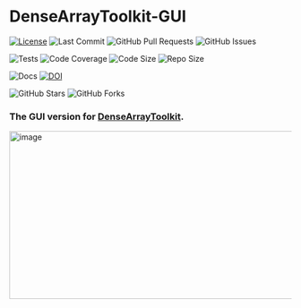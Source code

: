 # DenseArrayToolkit-GUI
[![License](https://img.shields.io/badge/License-GPL--3.0-blue)](https://www.gnu.org/licenses/gpl-3.0.en.html#license-text)
![Last Commit](https://img.shields.io/github/last-commit/seismic-chen/DenseArrayToolkit-GUI)
![GitHub Pull Requests](https://img.shields.io/github/issues-pr/seismic-chen/DenseArrayToolkit-GUI)
![GitHub Issues](https://img.shields.io/github/issues/seismic-chen/DenseArrayToolkit-GUI)

![Tests](https://img.shields.io/badge/Tests-passing-brightgreen)
![Code Coverage](https://img.shields.io/badge/coverage-30%25-yellow)
![Code Size](https://img.shields.io/github/languages/code-size/seismic-chen/DenseArrayToolkit-GUI)
![Repo Size](https://img.shields.io/github/repo-size/seismic-chen/DenseArrayToolkit-GUI)

![Docs](https://img.shields.io/badge/DAT%20docs-undergoing-brightgreen)
[![DOI](https://img.shields.io/badge/DOI-10.1109/TGRS.2025.3551774-pink)](https://ieeexplore.ieee.org/document/10928715)

![GitHub Stars](https://img.shields.io/github/stars/seismic-chen/DenseArrayToolkit-GUI?style=social)
![GitHub Forks](https://img.shields.io/github/forks/seismic-chen/DenseArrayToolkit-GUI?style=social)

### The GUI version for [DenseArrayToolkit](https://github.com/PengfeiZuo001/DenseArrayToolkit).

<img width="600" height="300" alt="image" src="https://github.com/user-attachments/assets/0715f4f3-6855-4476-80c2-8a3e100dd733" />

